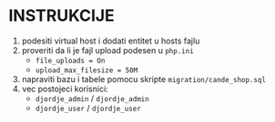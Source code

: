 # INSTRUKCIJE

1. podesiti virtual host i dodati entitet u hosts fajlu
2. proveriti da li je fajl upload podesen u `php.ini`
    - `file_uploads = On`
    - `upload_max_filesize = 50M`
3. napraviti bazu i tabele pomocu skripte `migration/cande_shop.sql`
4. vec postojeci korisnici:
    - `djordje_admin` / `djordje_admin`
    - `djordje_user` / `djordje_user`
